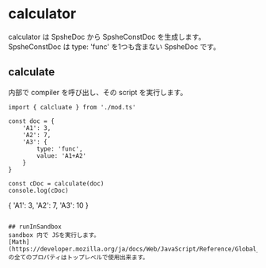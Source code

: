 # calculator
calculator は SpsheDoc から SpsheConstDoc を生成します。
SpsheConstDoc は type: 'func' を1つも含まない SpsheDoc です。

## calculate
内部で compiler を呼び出し、その script を実行します。

```
import { calcluate } from './mod.ts'

const doc = {
	'A1': 3,
	'A2': 7,
	'A3': {
		type: 'func',
		value: 'A1+A2'
	}
}

const cDoc = calculate(doc)
console.log(cDoc)
```
{
	'A1': 3,
	'A2': 7,
	'A3': 10
}
```

## runInSandbox
sandbox 内で JSを実行します。
[Math](https://developer.mozilla.org/ja/docs/Web/JavaScript/Reference/Global_Objects/Math) の全てのプロパティはトップレベルで使用出来ます。

